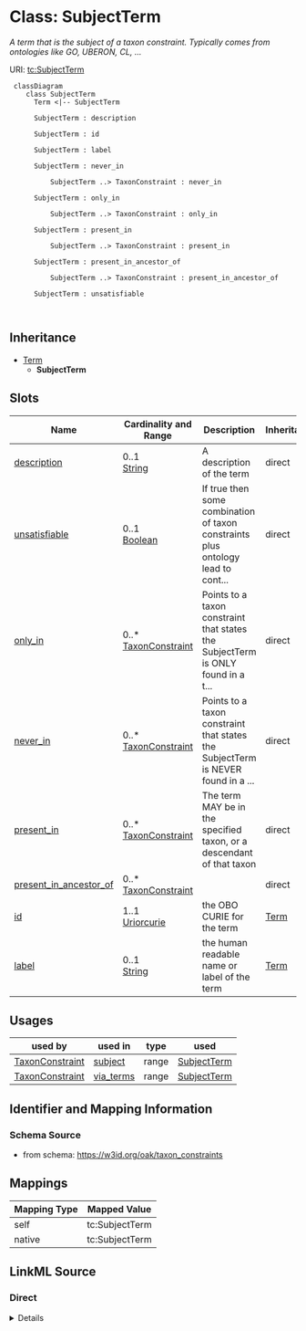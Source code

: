 # Class: SubjectTerm
_A term that is the subject of a taxon constraint. Typically comes from ontologies like GO, UBERON, CL, ..._




URI: [tc:SubjectTerm](https://w3id.org/linkml/taxon_constraints/SubjectTerm)



```{mermaid}
 classDiagram
    class SubjectTerm
      Term <|-- SubjectTerm
      
      SubjectTerm : description
        
      SubjectTerm : id
        
      SubjectTerm : label
        
      SubjectTerm : never_in
        
          SubjectTerm ..> TaxonConstraint : never_in
        
      SubjectTerm : only_in
        
          SubjectTerm ..> TaxonConstraint : only_in
        
      SubjectTerm : present_in
        
          SubjectTerm ..> TaxonConstraint : present_in
        
      SubjectTerm : present_in_ancestor_of
        
          SubjectTerm ..> TaxonConstraint : present_in_ancestor_of
        
      SubjectTerm : unsatisfiable
        
      
```





## Inheritance
* [Term](Term.md)
    * **SubjectTerm**



## Slots

| Name | Cardinality and Range | Description | Inheritance |
| ---  | --- | --- | --- |
| [description](description.md) | 0..1 <br/> [String](String.md) | A description of the term | direct |
| [unsatisfiable](unsatisfiable.md) | 0..1 <br/> [Boolean](Boolean.md) | If true then some combination of taxon constraints plus ontology lead to cont... | direct |
| [only_in](only_in.md) | 0..* <br/> [TaxonConstraint](TaxonConstraint.md) | Points to a taxon constraint that states the SubjectTerm is ONLY found in a t... | direct |
| [never_in](never_in.md) | 0..* <br/> [TaxonConstraint](TaxonConstraint.md) | Points to a taxon constraint that states the SubjectTerm is NEVER found in a ... | direct |
| [present_in](present_in.md) | 0..* <br/> [TaxonConstraint](TaxonConstraint.md) | The term MAY be in the specified taxon, or a descendant of that taxon | direct |
| [present_in_ancestor_of](present_in_ancestor_of.md) | 0..* <br/> [TaxonConstraint](TaxonConstraint.md) |  | direct |
| [id](id.md) | 1..1 <br/> [Uriorcurie](Uriorcurie.md) | the OBO CURIE for the term | [Term](Term.md) |
| [label](label.md) | 0..1 <br/> [String](String.md) | the human readable name or label of the term | [Term](Term.md) |





## Usages

| used by | used in | type | used |
| ---  | --- | --- | --- |
| [TaxonConstraint](TaxonConstraint.md) | [subject](subject.md) | range | [SubjectTerm](SubjectTerm.md) |
| [TaxonConstraint](TaxonConstraint.md) | [via_terms](via_terms.md) | range | [SubjectTerm](SubjectTerm.md) |






## Identifier and Mapping Information







### Schema Source


* from schema: https://w3id.org/oak/taxon_constraints





## Mappings

| Mapping Type | Mapped Value |
| ---  | ---  |
| self | tc:SubjectTerm |
| native | tc:SubjectTerm |





## LinkML Source

<!-- TODO: investigate https://stackoverflow.com/questions/37606292/how-to-create-tabbed-code-blocks-in-mkdocs-or-sphinx -->

### Direct

<details>
```yaml
name: SubjectTerm
description: A term that is the subject of a taxon constraint. Typically comes from
  ontologies like GO, UBERON, CL, ...
from_schema: https://w3id.org/oak/taxon_constraints
rank: 1000
is_a: Term
attributes:
  description:
    name: description
    description: A description of the term
    from_schema: https://w3id.org/oak/taxon_constraints
    rank: 1000
  unsatisfiable:
    name: unsatisfiable
    description: If true then some combination of taxon constraints plus ontology
      lead to contradictions
    from_schema: https://w3id.org/oak/taxon_constraints
    rank: 1000
    range: boolean
  only_in:
    name: only_in
    description: 'Points to a taxon constraint that states the SubjectTerm is ONLY
      found in a taxon or descendant. Formally, the term AND its descendants MUST
      be in the specified taxon, or a descendant of that taxon

      '
    comments:
    - Note that we conflate between the RO "only in taxon" and "in taxon" relations
      here
    from_schema: https://w3id.org/oak/taxon_constraints
    rank: 1000
    slot_uri: RO:0002160
    multivalued: true
    range: TaxonConstraint
  never_in:
    name: never_in
    description: 'Points to a taxon constraint that states the SubjectTerm is NEVER
      found in a taxon or descendant. Formally, the term AND its descendants MUST
      NOT be in the specified taxon, or a descendant of that taxon

      '
    from_schema: https://w3id.org/oak/taxon_constraints
    rank: 1000
    slot_uri: RO:0002161
    multivalued: true
    range: TaxonConstraint
  present_in:
    name: present_in
    description: 'The term MAY be in the specified taxon, or a descendant of that
      taxon

      '
    from_schema: https://w3id.org/oak/taxon_constraints
    rank: 1000
    slot_uri: RO:0002175
    multivalued: true
    range: TaxonConstraint
  present_in_ancestor_of:
    name: present_in_ancestor_of
    from_schema: https://w3id.org/oak/taxon_constraints
    rank: 1000
    multivalued: true
    range: TaxonConstraint

```
</details>

### Induced

<details>
```yaml
name: SubjectTerm
description: A term that is the subject of a taxon constraint. Typically comes from
  ontologies like GO, UBERON, CL, ...
from_schema: https://w3id.org/oak/taxon_constraints
rank: 1000
is_a: Term
attributes:
  description:
    name: description
    description: A description of the term
    from_schema: https://w3id.org/oak/taxon_constraints
    rank: 1000
    alias: description
    owner: SubjectTerm
    domain_of:
    - SubjectTerm
    range: string
  unsatisfiable:
    name: unsatisfiable
    description: If true then some combination of taxon constraints plus ontology
      lead to contradictions
    from_schema: https://w3id.org/oak/taxon_constraints
    rank: 1000
    alias: unsatisfiable
    owner: SubjectTerm
    domain_of:
    - SubjectTerm
    range: boolean
  only_in:
    name: only_in
    description: 'Points to a taxon constraint that states the SubjectTerm is ONLY
      found in a taxon or descendant. Formally, the term AND its descendants MUST
      be in the specified taxon, or a descendant of that taxon

      '
    comments:
    - Note that we conflate between the RO "only in taxon" and "in taxon" relations
      here
    from_schema: https://w3id.org/oak/taxon_constraints
    rank: 1000
    slot_uri: RO:0002160
    multivalued: true
    alias: only_in
    owner: SubjectTerm
    domain_of:
    - SubjectTerm
    range: TaxonConstraint
  never_in:
    name: never_in
    description: 'Points to a taxon constraint that states the SubjectTerm is NEVER
      found in a taxon or descendant. Formally, the term AND its descendants MUST
      NOT be in the specified taxon, or a descendant of that taxon

      '
    from_schema: https://w3id.org/oak/taxon_constraints
    rank: 1000
    slot_uri: RO:0002161
    multivalued: true
    alias: never_in
    owner: SubjectTerm
    domain_of:
    - SubjectTerm
    range: TaxonConstraint
  present_in:
    name: present_in
    description: 'The term MAY be in the specified taxon, or a descendant of that
      taxon

      '
    from_schema: https://w3id.org/oak/taxon_constraints
    rank: 1000
    slot_uri: RO:0002175
    multivalued: true
    alias: present_in
    owner: SubjectTerm
    domain_of:
    - SubjectTerm
    range: TaxonConstraint
  present_in_ancestor_of:
    name: present_in_ancestor_of
    from_schema: https://w3id.org/oak/taxon_constraints
    rank: 1000
    multivalued: true
    alias: present_in_ancestor_of
    owner: SubjectTerm
    domain_of:
    - SubjectTerm
    range: TaxonConstraint
  id:
    name: id
    description: the OBO CURIE for the term
    from_schema: https://w3id.org/oak/taxon_constraints
    rank: 1000
    identifier: true
    alias: id
    owner: SubjectTerm
    domain_of:
    - Term
    range: uriorcurie
    required: true
  label:
    name: label
    description: the human readable name or label of the term
    from_schema: https://w3id.org/oak/taxon_constraints
    rank: 1000
    slot_uri: rdfs:label
    alias: label
    owner: SubjectTerm
    domain_of:
    - Term
    range: string

```
</details>